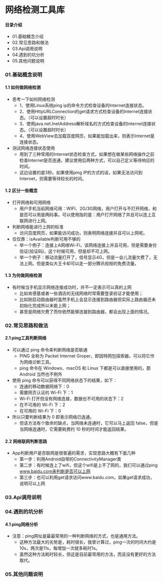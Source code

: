 # 网络检测工具库
#### 目录介绍
- 01.基础概念介绍
- 02.常见思路和做法
- 03.Api调用说明
- 04.遇到的坑分析
- 05.其他问题说明



### 01.基础概念说明
#### 1.1 如何做网络检测
- 思考一下如何网络检测
    - 1、使用Linux系统ping ip的命令方式检查设备的Internet连接状态。
    - 2、使用HttpURLConnection的get请求方式检查设备的Internet连接状态。（可以设置超时时长）
    - 3、使用java.net.InetAddress解析域名的方式检查设备的Internet连接状态。（可以设置超时时长）
    - 4、使用WebView去加载百度网页，如果能加载出来，则表示Internet是连接状态。
- 测试网络连接状态使用
    - 用到了三种常用的Internet状态检查方式，如果想在做某些网络操作之前检查Internet是否连通，建议使用后两种方式，可以自己定义等待响应的时间。
    - 这边设置的是3秒。如果使用ping IP的方式的话，如果无法访问到Internet，则需要等待较长的时间。




#### 1.2 区分一些概念
- 打开网络和可用网络
    - 用户手机当前网络可用：WIFI、2G/3G网络，用户打开与不打开网络，和是否可以用是两码事。可以使用指的是：用户打开网络了并且可以连上互联网进行上网。
- 判断网络能进行上网的标准
    - 访问百度网页，如果能访问成功，则表明网络连接并且可以上网呢。
- 仅仅靠：isAvailable判断可用不够的
    - 举一个例子：连接上A网络Wi-Fi，该网络连接上并且可用，但是需要身份验证(验证码)，这个时候可用，但是却不可上网。
    - 举一个例子：移动流量打开了，信号显示4G，但是一会儿流量欠费了，无法上网。但是类似大王卡却可以走一部分腾讯视频的免费流量。



#### 1.3 为何做网络检测
- 有时候当手机显示网络连接成功时，并不一定表示可以真的上网
    - 比如肯德基或者一些酒店的无线网络时常需要登录验证才能使用；
    - 比如刚启动路由器时虽然手机上会显示连接到路由器但实际上路由器还未初始化完成所以未能上网；
    - 甚至是网络欠费了而你依然能够连接到路由器，都会出现上面的情况。





### 02.常见思路和做法
#### 2.1 ping工具判断网络
- 可以通过 ping 命令来判断网络是否联通
    - PING 全称为 Packet Internet Groper，即因特网包探索器，可以将它作为网络诊断工具。
    - ping 命令在 Windows、macOS 和 Linux 下都是可以直接使用的，那 Android 当然也不例外
- 使用 ping 命令可以获得不同网络状态下的结果，如下：
    - 连通的移动数据网络下：0
    - 需要网页认证的 Wi-Fi 下：1
    - Wi-Fi 打开但没有网络连接，数据也不可用的状态下：2
    - 在不可用的 Wi-Fi 下：2
    - 在可用的 Wi-Fi 下：0
- 所以只要判断结果为 0 即表示网络已连通。
    - 但该方法有个致命的缺点，当网络未连通时，它可以马上返回 false，但是当网络连通时，它需要耗费约 10 秒的时间才能返回结果。


#### 2.2 网络联网判断思路
- App判断用户是否联网是很普遍的需求，实现思路大概有下面几种
    - 第一步：利用Android自带的ConnectivityManager类
    - 第二步：有时候连上了wifi，但这个wifi是上不了网的，我们可以通过ping www.baidu.com来判断是否可以上网
    - 第三步：也可以利用get请求访问www.baidu.com，如果get请求成功，说明可以上网




### 03.Api调用说明



### 04.遇到的坑分析
#### 4.1 ping网络分析
- 注意：ping网址是最最常用的一种判断网络的方式，也是通用方法。
    - 这种方法最大的劣势是，耗时很长，我曾计算过，ping一次的时间大约是10s，两次是11s，每增加一次就多耗时1s。
    - 虽然这种方法耗时较长，但这是目前最常用的方法，而且没有更好的方法取代。



### 05.其他问题说明




